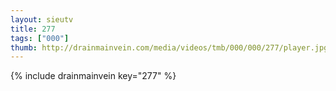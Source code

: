 ```yaml
--- 
layout: sieutv
title: 277
tags: ["000"]
thumb: http://drainmainvein.com/media/videos/tmb/000/000/277/player.jpg
---
```

{% include drainmainvein key="277" %} 
